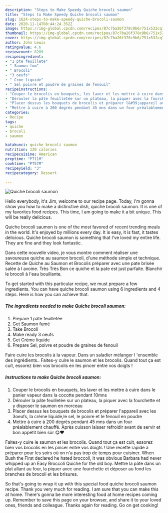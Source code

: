 ```yaml
---
description: "Steps to Make Speedy Quiche brocoli saumon"
title: "Steps to Make Speedy Quiche brocoli saumon"
slug: 1624-steps-to-make-speedy-quiche-brocoli-saumon
date: 2020-11-14T08:44:24.352Z
image: https://img-global.cpcdn.com/recipes/87c7ba26f378c9b6/751x532cq70/quiche-brocoli-saumon-photo-principale-de-la-recette.jpg
thumbnail: https://img-global.cpcdn.com/recipes/87c7ba26f378c9b6/751x532cq70/quiche-brocoli-saumon-photo-principale-de-la-recette.jpg
cover: https://img-global.cpcdn.com/recipes/87c7ba26f378c9b6/751x532cq70/quiche-brocoli-saumon-photo-principale-de-la-recette.jpg
author: John Lewis
ratingvalue: 4.6
reviewcount: 8289
recipeingredient:
- "1 pte feuillete"
- " Saumon fum"
- " Brocoli"
- "3 oeufs"
- " Crme liquide"
- " Sel poivre et poudre de graines de fenouil"
recipeinstructions:
- "Couper le brocolis en bouquets, les laver et les mettre à cuire dans le panier vapeur dans la cocotte pendant 10mns"
- "Dérouler la pâte feuilletée sur un plateau, la piquer avec la fourchette et y disposer le saumon en morceau"
- "Placer dessus les bouquets de brocolis et préparer l&#39;appareil avec les 3oeufs, la crème liquide,le sel, le poivre et le fenouil en poudre"
- "Mettre à cuire à 200 degrés pendant 45 mns dans un four préalablement chauffé. Après cuisson laisser refroidir avant de servir et bon appétit bien sûr 😋❤️"
categories:
- Recipe
tags:
- quiche
- brocoli
- saumon

katakunci: quiche brocoli saumon 
nutrition: 120 calories
recipecuisine: American
preptime: "PT11M"
cooktime: "PT57M"
recipeyield: "3"
recipecategory: Dessert

---
```



![Quiche brocoli saumon](https://img-global.cpcdn.com/recipes/87c7ba26f378c9b6/751x532cq70/quiche-brocoli-saumon-photo-principale-de-la-recette.jpg)

Hello everybody, it's Jim, welcome to our recipe page. Today, I'm gonna show you how to make a distinctive dish, quiche brocoli saumon. It is one of my favorites food recipes. This time, I am going to make it a bit unique. This will be really delicious.

Quiche brocoli saumon is one of the most favored of recent trending meals in the world. It's enjoyed by millions every day. It is easy, it is fast, it tastes delicious. Quiche brocoli saumon is something that I've loved my entire life. They are fine and they look fantastic.

Dans cette nouvelle video, je vous montre comment réaliser une savoureuse quiche au saumon brocoli, d&#39;une méthode simple et technique. Recette de Quiche au Saumon et Brocolis prèparer avec une pate brisèe salèe à l avoine. Très Très Bon ce quiche et la pate est just parfaite. Blanchir le brocoli à l&#39;eau bouillante.


To get started with this particular recipe, we must prepare a few ingredients. You can have quiche brocoli saumon using 6 ingredients and 4 steps. Here is how you can achieve that.

<!--inarticleads1-->

##### The ingredients needed to make Quiche brocoli saumon:

1. Prepare 1 pâte feuilletée
1. Get  Saumon fumé
1. Take  Brocoli
1. Make ready 3 oeufs
1. Get  Crème liquide
1. Prepare  Sel, poivre et poudre de graines de fenouil


Faire cuire les brocolis à la vapeur. Dans un saladier mélanger l &#39;ensemble des ingrédients.. Faites-y cuire le saumon et les brocolis. Quand tout ça est cuit, essorez bien vos brocolis en les pincer entre vos doigts ! 

<!--inarticleads2-->

##### Instructions to make Quiche brocoli saumon:

1. Couper le brocolis en bouquets, les laver et les mettre à cuire dans le panier vapeur dans la cocotte pendant 10mns
1. Dérouler la pâte feuilletée sur un plateau, la piquer avec la fourchette et y disposer le saumon en morceau
1. Placer dessus les bouquets de brocolis et préparer l&#39;appareil avec les 3oeufs, la crème liquide,le sel, le poivre et le fenouil en poudre
1. Mettre à cuire à 200 degrés pendant 45 mns dans un four préalablement chauffé. Après cuisson laisser refroidir avant de servir et bon appétit bien sûr 😋❤️


Faites-y cuire le saumon et les brocolis. Quand tout ça est cuit, essorez bien vos brocolis en les pincer entre vos doigts ! Une recette rapide à préparer pour les soirs où on n&#39;a pas trop de temps pour cuisiner. When Bush the First declared he hated broccoli, it was obvious Barbara had never whipped up an Easy Broccoli Quiche for the old boy. Mettre la pâte dans un plat allant au four, la piquer avec une fourchette et déposer au fond les branches de brocoli et les brisures. 

So that's going to wrap it up with this special food quiche brocoli saumon recipe. Thank you very much for reading. I am sure that you can make this at home. There's gonna be more interesting food at home recipes coming up. Remember to save this page on your browser, and share it to your loved ones, friends and colleague. Thanks again for reading. Go on get cooking!
